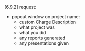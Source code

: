 [6.9.2] request:
- popout window on project name:
  - custom Charge Description 
  - what project was
  - what you did
  - any reports generated
  - any presentations given 

